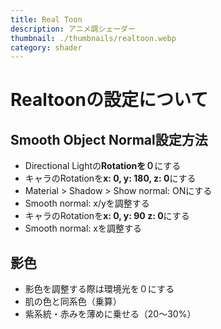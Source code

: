 ```yaml
---
title: Real Toon
description: アニメ調シェーダー
thumbnail: ./thumbnails/realtoon.webp
category: shader
---
```


# Realtoonの設定について

## Smooth Object Normal設定方法

- Directional Lightの**Rotationを０**にする
- キャラのRotationを**x: 0, y: 180, z: 0**にする
- Material > Shadow > Show normal: ONにする
- Smooth normal: x/yを調整する
- キャラのRotationを**x: 0, y: 90 z: 0**にする
- Smooth normal: xを調整する

## 影色

- 影色を調整する際は環境光を０にする
- 肌の色と同系色（乗算）
- 紫系統・赤みを薄めに乗せる（20～30%）